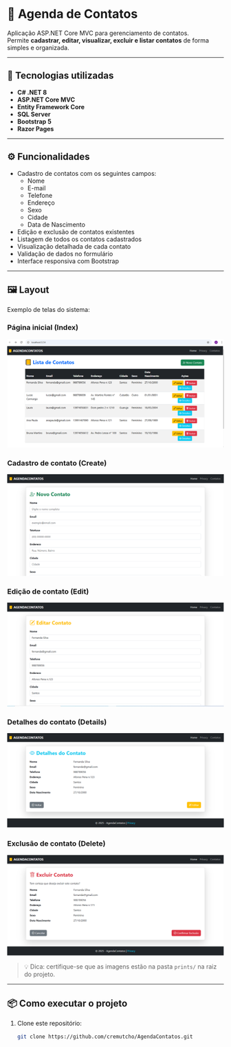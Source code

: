 # 📒 Agenda de Contatos

Aplicação ASP.NET Core MVC para gerenciamento de contatos.  
Permite **cadastrar, editar, visualizar, excluir e listar contatos** de forma simples e organizada.

---

## 🚀 Tecnologias utilizadas
- **C# .NET 8**
- **ASP.NET Core MVC**
- **Entity Framework Core**
- **SQL Server**
- **Bootstrap 5**
- **Razor Pages**

---

## ⚙️ Funcionalidades
- Cadastro de contatos com os seguintes campos:
  - Nome
  - E-mail
  - Telefone
  - Endereço
  - Sexo
  - Cidade
  - Data de Nascimento
- Edição e exclusão de contatos existentes
- Listagem de todos os contatos cadastrados
- Visualização detalhada de cada contato
- Validação de dados no formulário
- Interface responsiva com Bootstrap

---

## 🖼️ Layout
Exemplo de telas do sistema:  

### Página inicial (Index)
![Index](prints/index.png)

### Cadastro de contato (Create)
![Create](prints/create.png)

### Edição de contato (Edit)
![Edit](prints/edit.png)

### Detalhes do contato (Details)
![Details](prints/details.png)

### Exclusão de contato (Delete)
![Delete](prints/delete.png)

> 💡 Dica: certifique-se que as imagens estão na pasta `prints/` na raiz do projeto.

---

## 📦 Como executar o projeto
1. Clone este repositório:
   ```bash
   git clone https://github.com/cremutcho/AgendaContatos.git
